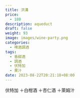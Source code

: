 ```yaml
---
title: 洪溝
price:
  - 180
description: aqueduct
draft: false
weight: 93
image: images/wine-party.png
categories:
  - 啤酒調酒
tags:
  - 香甜酒
  - 調酒
  - 伏特加
  - 果汁
date: 2023-08-22T20:21:18+08:00
---
```

 伏特加 ＋白柑酒 ＋杏仁酒 ＋萊姆汁